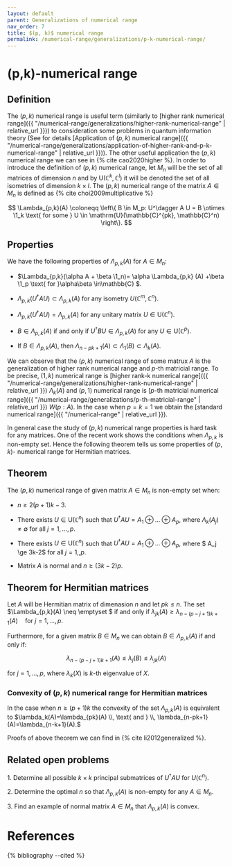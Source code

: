 ```yaml
---
layout: default
parent: Generalizations of numerical range
nav_order: 7
title: $(p, k)$ numerical range
permalink: /numerical-range/generalizations/p-k-numerical-range/
---
```

# (p,k)-numerical range

## Definition

The $(p,k)$ numerical range is useful term (similarly to [higher rank
numerical
range]({{ "/numerical-range/generalizations/higher-rank-numerical-range" | relative_url }})) to
consideration some problems in quantum information theory (See for
details [Application of $(p,k)$ numerical
range]({{ "/numerical-range/generalizations/application-of-higher-rank-and-p-k-numerical-range" | relative_url }})).
The other useful application the $(p,k)$ numerical range we can see in
{% cite cao2020higher %}. In order to introduce the definition of $(p,k)$
numerical range, let $M_n$ will be the set of all matrices of dimension
$n$ and by $\mathrm{U}\left(\mathbb{C}^{k},\mathbb{C}^{l}\right)$ it
will be denoted the set of all isometries of dimension $k \times l$. The
$(p,k)$ numerical range of the matrix $A \in M_n$ is defined as
{% cite choi2009multiplicative %}

$$
\Lambda_{p,k}(A) \coloneqq \left\{ B \in M_p: U^\dagger A U = B \otimes \1_k \text{ for some } U \in \mathrm{U}(\mathbb{C}^{pk}, \mathbb{C}^n)  \right\}.
$$
## Properties

We have the following properties of $\Lambda_{p,k}(A)$ for $A \in M_n$:

  - $\Lambda_{p,k}(\alpha A + \beta \1_n)= \alpha \Lambda\_{p,k} (A) +\beta \1_p \text{ for }\alpha\beta       \in\mathbb{C} $.

  - $\Lambda_{p,k}(U^\dagger A U) \subset \Lambda_{p,k}(A)$ for any
    isometry $U (\mathbb{C}^m, \mathbb{C}^n )$.

  - $\Lambda_{p,k}(U^\dagger A U) = \Lambda_{p,k}(A)$ for any unitary
    matrix $U \in \mathrm{U}\left( \mathbb{C}^n \right)$.

  - $B \in \Lambda_{p,k}(A)$ if and only if $U^\dagger B U \in \Lambda_{p,k}(A)$ for any $U
  \in \mathrm{U}( \mathbb{C}^p )$.

  - If $B \in \Lambda_{p,k}(A)$, then $\Lambda_{n-pk+1}(A)  \subset \Lambda_1(B) \subset \Lambda_k(A)$.

We can observe that the $(p,k)$ numerical range of some matrux $A$ is
the generalization of higher rank numerical range and $p$-th matricial
range. To be precise, $(1,k)$ numerical range is [higher rank-k
numerical
range]({{ "/numerical-range/generalizations/higher-rank-numerical-range" | relative_url }})
$\Lambda_k(A)$ and $(p,1)$ numerical range is [$p$-th matricial
numerical range]({{ "/numerical-range/generalizations/p-th-matricial-range" | relative_url }})
$W(p:A)$. In the case when $p=k=1$ we obtain the [standard numerical
range]({{ "/numerical-range" | relative_url }}).

In general case the study of $(p,k)$ numerical range properties is hard
task for any matrices. One of the recent work shows the conditions when
$\Lambda_{p,k}$ is non-empty set. Hence the following theorem tells us
some properties of $(p,k)$- numerical range for Hermitian matrices.

## Theorem

The $(p,k)$ numerical range of given matrix $A \in M_n$ is non-empty set
when:

  - $n \geq 2(p+1)k-3$.

  - There exists $U \in \mathrm{U}\left(\mathbb{C}^n\right)$ such that
    $U^\dagger A U=A_1 \oplus \ldots \oplus A_p$, where $\Lambda_k(A_j)
    \not= \emptyset$ for all $j=1,\ldots,p$.

  - There exists $U \in \mathrm{U}\left(\mathbb{C}^n\right)$ such that
    $U^\dagger A U=A_1 \oplus \ldots \oplus A_p$, where $ A_j \ge 3k-2$ for
    all $j=1,,p$.

  - Matrix $A$ is normal and $n \geq (3k-2)p$.

## Theorem for Hermitian matrices

Let $A$ will be Hermitian matrix of dimenasion $n$ and let $pk \le n$. The
set $\Lambda_{p,k}(A)  \neq \emptyset $ if and only if $\lambda_{jk}(A) \geq
\lambda_{n-(p-j+1)k+1}(A) \quad \text{for } j=1,\ldots,p.$

Furthermore, for a given matrix $B \in M_n$ we can obtain
$B \in \Lambda_{p,k}(A)$ if and only if:

$$
\lambda_{n-(p-j+1)k+1}(A) \le \lambda_j(B) \le \lambda_{jk}(A)
$$

for $j=1, \ldots,p$, where $\lambda_k(X)$ is $k$-th eigenvalue of $X$.
### Convexity of $(p,k)$ numerical range for Hermitian matrices

In the case when $n \geq (p+1)k$ the convexity of the set
$\Lambda_{p,k}(A)$ is equivalent to $\lambda_k(A)=\lambda_{pk}(A) \\,
\text{ and } \\, \lambda_{n-pk+1}(A)=\lambda_{n-k+1}(A).$

Proofs of above theorem we can find in {% cite li2012generalized %}.

## Related open problems

1\. Determine all possible $k \times k$ principal submatrices of
$U^\dagger A U$ for $U ( \mathbb{C}^n )$.

2\. Determine the optimal $n$ so that $\Lambda_{p,k}(A)$ is non-empty
for any $A \in M_n$.

3\. Find an example of normal matrix $A \in M_n$ that $\Lambda_{p,k}(A)$
is convex.

# References

{% bibliography --cited %}
